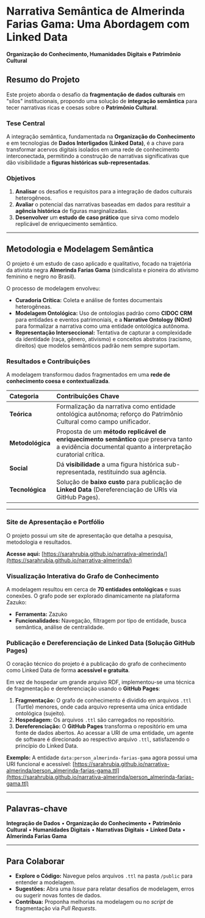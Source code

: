 # Narrativa Semântica de Almerinda Farias Gama: Uma Abordagem com Linked Data

**Organização do Conhecimento, Humanidades Digitais e Patrimônio Cultural**

## Resumo do Projeto

Este projeto aborda o desafio da **fragmentação de dados culturais** em "silos" institucionais, propondo uma solução de **integração semântica** para tecer narrativas ricas e coesas sobre o **Patrimônio Cultural**.

### Tese Central

A integração semântica, fundamentada na **Organização do Conhecimento** e em tecnologias de **Dados Interligados (Linked Data)**, é a chave para transformar acervos digitais isolados em uma rede de conhecimento interconectada, permitindo a construção de narrativas significativas que dão visibilidade a **figuras históricas sub-representadas**.

### Objetivos

1.  **Analisar** os desafios e requisitos para a integração de dados culturais heterogêneos.
2.  **Avaliar** o potencial das narrativas baseadas em dados para restituir a **agência histórica** de figuras marginalizadas.
3.  **Desenvolver** um **estudo de caso prático** que sirva como modelo replicável de enriquecimento semântico.

-----

## Metodologia e Modelagem Semântica

O projeto é um estudo de caso aplicado e qualitativo, focado na trajetória da ativista negra **Almerinda Farias Gama** (sindicalista e pioneira do ativismo feminino e negro no Brasil).

O processo de modelagem envolveu:

  * **Curadoria Crítica:** Coleta e análise de fontes documentais heterogêneas.
  * **Modelagem Ontológica:** Uso de ontologias padrão como **CIDOC CRM** para entidades e eventos patrimoniais, e a **Narrative Ontology (NOnt)** para formalizar a narrativa como uma entidade ontológica autônoma.
  * **Representação Interseccional:** Tentativa de capturar a complexidade da identidade (raça, gênero, ativismo) e conceitos abstratos (racismo, direitos) que modelos semânticos padrão nem sempre suportam.

### Resultados e Contribuições

A modelagem transformou dados fragmentados em uma **rede de conhecimento coesa e contextualizada**.

| Categoria | Contribuições Chave |
| :--- | :--- |
| **Teórica** | Formalização da narrativa como entidade ontológica autônoma; reforço do Patrimônio Cultural como campo unificador. |
| **Metodológica** | Proposta de um **método replicável de enriquecimento semântico** que preserva tanto a evidência documental quanto a interpretação curatorial crítica. |
| **Social** | Dá **visibilidade** a uma figura histórica sub-representada, restituindo sua agência. |
| **Tecnológica** | Solução de **baixo custo** para publicação de **Linked Data** (Dereferenciação de URIs via GitHub Pages). |

-----

### Site de Apresentação e Portfólio

O projeto possui um site de apresentação que detalha a pesquisa, metodologia e resultados.

**Acesse aqui:** [https://sarahrubia.github.io/narrativa-almerinda/](https://sarahrubia.github.io/narrativa-almerinda/)

### Visualização Interativa do Grafo de Conhecimento

A modelagem resultou em cerca de **70 entidades ontológicas** e suas conexões. O grafo pode ser explorado dinamicamente na plataforma Zazuko:

  * **Ferramenta:** Zazuko
  * **Funcionalidades:** Navegação, filtragem por tipo de entidade, busca semântica, análise de centralidade.

### Publicação e Dereferenciação de Linked Data (Solução GitHub Pages)

O coração técnico do projeto é a publicação do grafo de conhecimento como Linked Data de forma **acessível e gratuita**.

Em vez de hospedar um grande arquivo RDF, implementou-se uma técnica de fragmentação e dereferenciação usando o **GitHub Pages**:

1.  **Fragmentação:** O grafo de conhecimento é dividido em arquivos `.ttl` (Turtle) menores, onde cada arquivo representa uma única entidade ontológica (sujeito).
2.  **Hospedagem:** Os arquivos `.ttl` são carregados no repositório.
3.  **Dereferenciação:** O **GitHub Pages** transforma o repositório em uma fonte de dados abertos. Ao acessar a URI de uma entidade, um agente de software é direcionado ao respectivo arquivo `.ttl`, satisfazendo o princípio do Linked Data.

**Exemplo:** A entidade `data:person_almerinda-farias-gama` agora possui uma URI funcional e acessível:
[https://sarahrubia.github.io/narrativa-almerinda/person_almerinda-farias-gama.ttl](https://sarahrubia.github.io/narrativa-almerinda/person_almerinda-farias-gama.ttl)

-----

## Palavras-chave

**Integração de Dados** • **Organização do Conhecimento** • **Patrimônio Cultural** • **Humanidades Digitais** • **Narrativas Digitais** • **Linked Data** • **Almerinda Farias Gama**

-----

## Para Colaborar

  * **Explore o Código:** Navegue pelos arquivos `.ttl` na pasta `/public` para entender a modelagem.
  * **Sugestões:** Abra uma *Issue* para relatar desafios de modelagem, erros ou sugerir novas fontes de dados.
  * **Contribua:** Proponha melhorias na modelagem ou no *script* de fragmentação via *Pull Requests*.

